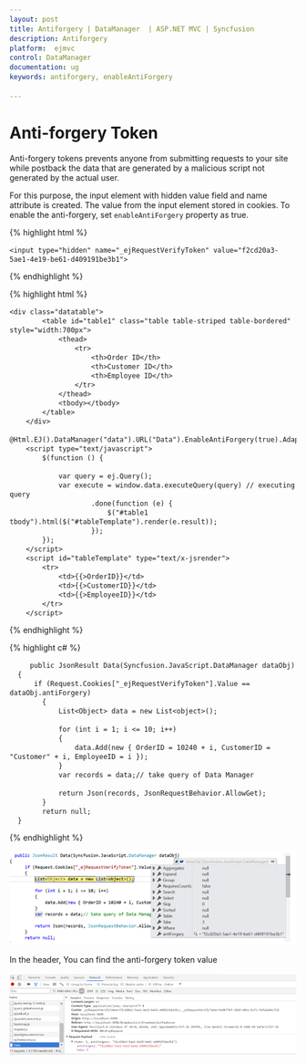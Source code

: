 ```yaml
---
layout: post
title: Antiforgery | DataManager  | ASP.NET MVC | Syncfusion
description: Antiforgery
platform:  ejmvc
control: DataManager
documentation: ug
keywords: antiforgery, enableAntiForgery

---
```


# Anti-forgery Token

Anti-forgery tokens prevents anyone from submitting requests to your site while postback the data that are generated by a malicious script not generated by the actual user. 

For this purpose, the input element with hidden value field and name attribute is created. The value from the input element stored in cookies. To enable the anti-forgery, set `enableAntiForgery` property as true.

{% highlight html %}

    <input type="hidden" name="_ejRequestVerifyToken" value="f2cd20a3-5ae1-4e19-be61-d409191be3b1">
     
{% endhighlight %}


{% highlight html %}


    <div class="datatable">
            <table id="table1" class="table table-striped table-bordered" style="width:700px">
                <thead>
                    <tr>
                        <th>Order ID</th>
                        <th>Customer ID</th>
                        <th>Employee ID</th>
                    </tr>
                </thead>
                <tbody></tbody>
            </table>
        </div>
        @Html.EJ().DataManager("data").URL("Data").EnableAntiForgery(true).Adaptor(AdaptorType.UrlAdaptor).Render();
        <script type="text/javascript">
            $(function () {
               
                var query = ej.Query();
                var execute = window.data.executeQuery(query) // executing query
                        .done(function (e) {
                            $("#table1 tbody").html($("#tableTemplate").render(e.result));
                        });
            });
        </script>
        <script id="tableTemplate" type="text/x-jsrender">
            <tr>
                <td>{{>OrderID}}</td>
                <td>{{>CustomerID}}</td>
                <td>{{>EmployeeID}}</td>
            </tr>
        </script>
        


{% endhighlight %}

{% highlight c# %}

 
         public JsonResult Data(Syncfusion.JavaScript.DataManager dataObj)
      {
          if (Request.Cookies["_ejRequestVerifyToken"].Value == dataObj.antiForgery)
            {
                List<Object> data = new List<object>();
               
                for (int i = 1; i <= 10; i++)
                {
                    data.Add(new { OrderID = 10240 + i, CustomerID = "Customer" + i, EmployeeID = i });
                }
                var records = data;// take query of Data Manager
               
                return Json(records, JsonRequestBehavior.AllowGet);
            }
            return null;
      }
{% endhighlight %}

![](Antiforgery_images/Antiforgery.png)

In the header, You can find the anti-forgery token value

![](Antiforgery_images/Antiforgery_header.png)
